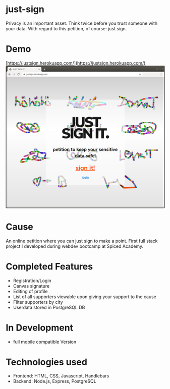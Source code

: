 # just-sign

Privacy is an important asset. Think twice before you trust someone with your data. With regard to this petition, of course: just sign.

# Demo

[https://justsign.herokuapp.com/](https://justsign.herokuapp.com/)
![just sign snapshot](public/snapshot.jpg)

# Cause

An online petition where you can just sign to make a point.
First full stack project I developed during webdev bootcamp at Spiced Academy.

# Completed Features

-   Registration/Login
-   Canvas signature
-   Editing of profile
-   List of all supporters viewable upon giving your support to the cause
-   Filter supporters by city
-   Userdata stored in PostgreSQL DB

# In Development

-   full mobile compatible Version

# Technologies used

-   Frontend: HTML, CSS, Javascript, Handlebars
-   Backend: Node.js, Express, PostgreSQL
